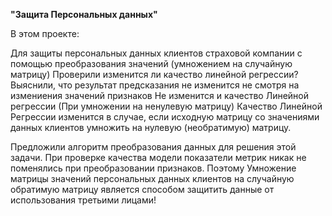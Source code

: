 **"Защита Персональных данных"**

В этом проекте:

Для защиты персональных данных клиентов страховой компании с помощью преобразования значений (умножением на случайную матрицу)
Проверили изменится ли качество линейной регрессии?
Выяснили, что результат предсказания не изменится не смотря на измениения значений признаков Не изменится и качество Линейной регрессии 
(При умножении на ненулевую матрицу) 
Качество Линейной Регрессии изменится в случае, если исходную матрицу со значениями данных клиентов умножить на нулевую (необратимую) матрицу.

Предложили алгоритм преобразования данных для решения этой задачи.
При проверке качества модели показатели метрик никак не поменялись при преобразовании признаков.
Поэтому Умножение матрицы значений персональных данных клиентов на случайную обратимую матрицу является способом защитить данные от использования третьими лицами!
